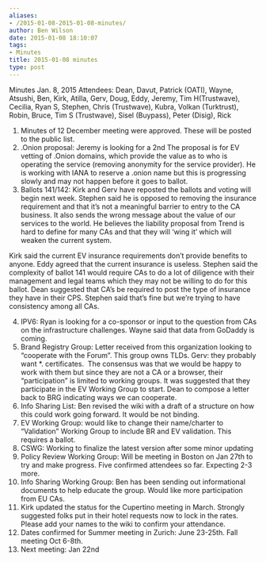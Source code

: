 ```yaml
---
aliases:
- /2015-01-08-2015-01-08-minutes/
author: Ben Wilson
date: 2015-01-08 18:10:07
tags:
- Minutes
title: 2015-01-08 minutes
type: post
---
```


Minutes Jan. 8, 2015
Attendees: Dean, Davut, Patrick (OATI), Wayne, Atsushi, Ben, Kirk, Atilla, Gerv, Doug, Eddy, Jeremy, Tim H(Trustwave), Cecilia, Ryan S, Stephen, Chris (Trustwave), Kubra, Volkan (Turktrust), Robin, Bruce, Tim S (Trustwave), Sisel (Buypass), Peter (Disig), Rick

1. Minutes of 12 December meeting were approved. These will be posted to the public list.
1. .Onion proposal: Jeremy is looking for a 2nd The proposal is for EV vetting of .Onion domains, which provide the value as to who is operating the service (removing anonymity for the service provider). He is working with IANA to reserve a .onion name but this is progressing slowly and may not happen before it goes to ballot.
1. Ballots 141/142: Kirk and Gerv have reposted the ballots and voting will begin next week. Stephen said he is opposed to removing the insurance requirement and that it’s not a meaningful barrier to entry to the CA business. It also sends the wrong message about the value of our services to the world. He believes the liability proposal from Trend is hard to define for many CAs and that they will ‘wing it’ which will weaken the current system.

Kirk said the current EV insurance requirements don’t provide benefits to anyone. Eddy agreed that the current insurance is useless. Stephen said the complexity of ballot 141 would require CAs to do a lot of diligence with their management and legal teams which they may not be willing to do for this ballot. Dean suggested that CA’s be required to post the type of insurance they have in their CPS. Stephen said that’s fine but we’re trying to have consistency among all CAs.

4. IPV6: Ryan is looking for a co-sponsor or input to the question from CAs on the infrastructure challenges. Wayne said that data from GoDaddy is coming.
1. Brand Registry Group: Letter received from this organization looking to “cooperate with the Forum”. This group owns TLDs. Gerv: they probably want \*. certificates.  The consensus was that we would be happy to work with them but since they are not a CA or a browser, their “participation” is limited to working groups. It was suggested that they participate in the EV Working Group to start. Dean to compose a letter back to BRG indicating ways we can cooperate.
1. Info Sharing List: Ben revised the wiki with a draft of a structure on how this could work going forward. It would be not binding.
1. EV Working Group: would like to change their name/charter to “Validation” Working Group to include BR and EV validation. This requires a ballot.
1. CSWG: Working to finalize the latest version after some minor updating
1. Policy Review Working Group: Will be meeting in Boston on Jan 27th to try and make progress. Five confirmed attendees so far. Expecting 2-3 more.
1. Info Sharing Working Group: Ben has been sending out informational documents to help educate the group. Would like more participation from EU CAs.
1. Kirk updated the status for the Cupertino meeting in March. Strongly suggested folks put in their hotel requests now to lock in the rates. Please add your names to the wiki to confirm your attendance.
1. Dates confirmed for Summer meeting in Zurich: June 23-25th. Fall meeting Oct 6-8th.
1. Next meeting: Jan 22nd